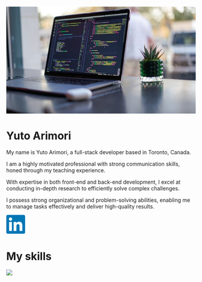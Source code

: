 ![This is programming images.](/images/programming.jpg)
# Yuto Arimori
My name is Yuto Arimori, a full-stack developer based in Toronto, Canada.

I am a highly motivated professional with strong communication skills, honed through my teaching experience.

With expertise in both front-end and back-end development, I excel at conducting in-depth research to efficiently solve complex challenges.

I possess strong organizational and problem-solving abilities, enabling me to manage tasks effectively and deliver high-quality results.

<a href="https://www.linkedin.com/in/yarimori/"><img style="height: 50px; width: 50px;" src="images/linkedin.png" alt="LinkedIn"></a>

# My skills

<img src="https://skillicons.dev/icons?i=html,css,js,react,ts,nodejs,php,laravel,cs,mysql,mongodb,github,vscode,dotnet,figma" /> <br /><br />
